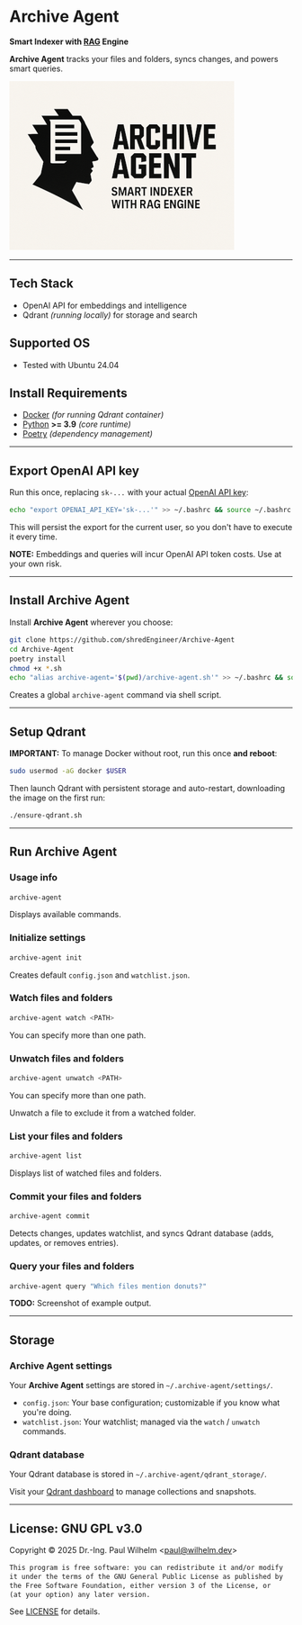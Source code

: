 # Archive Agent

**Smart Indexer with [RAG](https://en.wikipedia.org/wiki/Retrieval-augmented_generation) Engine**

**Archive Agent** tracks your files and folders, syncs changes, and powers smart queries.  

![Archive Agent Logo](archive_agent/assets/Archive-Agent-400x300.png)

---

## Tech Stack

- OpenAI API for embeddings and intelligence
- Qdrant *(running locally)* for storage and search 

## Supported OS

- Tested with Ubuntu 24.04

## Install Requirements

- [Docker](https://docs.docker.com/engine/install/) *(for running Qdrant container)*
- [Python](https://www.python.org/downloads/) **>= 3.9** *(core runtime)*
- [Poetry](https://python-poetry.org/docs/#installation) *(dependency management)*

---

## Export OpenAI API key

Run this once, replacing `sk-...` with your actual [OpenAI API key](https://platform.openai.com/api-keys):

```bash
echo "export OPENAI_API_KEY='sk-...'" >> ~/.bashrc && source ~/.bashrc
```

This will persist the export for the current user, so you don't have to execute it every time.

**NOTE:** Embeddings and queries will incur OpenAI API token costs. Use at your own risk.

---

## Install Archive Agent

Install **Archive Agent** wherever you choose:

```bash
git clone https://github.com/shredEngineer/Archive-Agent
cd Archive-Agent
poetry install
chmod +x *.sh
echo "alias archive-agent='$(pwd)/archive-agent.sh'" >> ~/.bashrc && source ~/.bashrc
```

Creates a global `archive-agent` command via shell script.

---

## Setup Qdrant

**IMPORTANT:** To manage Docker without root, run this once **and reboot**:

```bash
sudo usermod -aG docker $USER
```

Then launch Qdrant with persistent storage and auto-restart, downloading the image on the first run:

```bash
./ensure-qdrant.sh
```

---

## Run Archive Agent

### Usage info

```bash
archive-agent
```

Displays available commands.

### Initialize settings

```bash
archive-agent init
```

Creates default `config.json` and `watchlist.json`.

### Watch files and folders

```bash
archive-agent watch <PATH>
```

You can specify more than one path.

### Unwatch files and folders

```bash
archive-agent unwatch <PATH>
```

You can specify more than one path.

Unwatch a file to exclude it from a watched folder.

### List your files and folders

```bash
archive-agent list
```

Displays list of watched files and folders.

### Commit your files and folders

```bash
archive-agent commit
```

Detects changes, updates watchlist, and syncs Qdrant database (adds, updates, or removes entries).

### Query your files and folders

```bash
archive-agent query "Which files mention donuts?"
```

**TODO:** Screenshot of example output.

---

## Storage

### Archive Agent settings

Your **Archive Agent** settings are stored in `~/.archive-agent/settings/`. 

- `config.json`: Your base configuration; customizable if you know what you're doing.
- `watchlist.json`: Your watchlist; managed via the `watch` / `unwatch` commands.

### Qdrant database

Your Qdrant database is stored in `~/.archive-agent/qdrant_storage/`.

Visit your [Qdrant dashboard](http://localhost:6333/dashboard#/collections) to manage collections and snapshots.


---

## License: GNU GPL v3.0

Copyright © 2025 Dr.-Ing. Paul Wilhelm <[paul@wilhelm.dev](mailto:paul@wilhelm.dev)>

```
This program is free software: you can redistribute it and/or modify
it under the terms of the GNU General Public License as published by
the Free Software Foundation, either version 3 of the License, or
(at your option) any later version.
```

See [LICENSE](LICENSE) for details.
